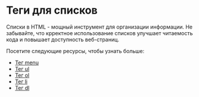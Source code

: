 # Теги для списков

Списки в HTML - мощный инструмент для организации информации. Не забывайте, что крректное использование списков улучшает читаемость кода и повышает доступность веб-страниц.

Посетите следующие ресурсы, чтобы узнать больше:
- [Тег menu](Tag%20<menu>/README.md)
- [Тег ul](Tag%20<ul>/README.md)
- [Тег ol](Tag%20<ol>/README.md)
- [Тег li](Tag%20<li>/README.md)
- [Тег dl](Tag%20<dl>/README.md)